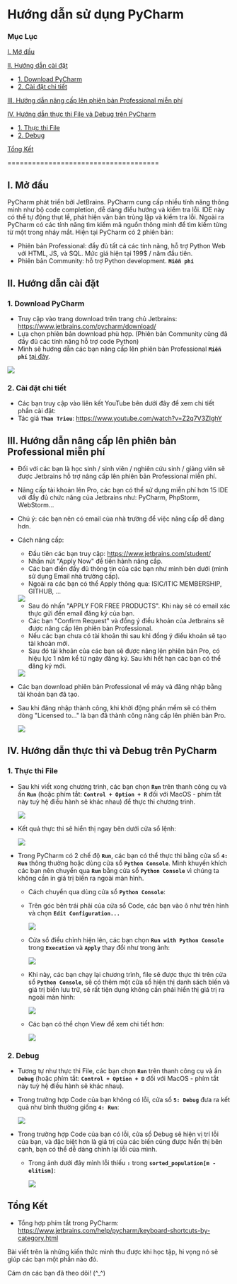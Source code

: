 # Hướng dẫn sử dụng PyCharm 
### Mục Lục 
[I. Mở đầu](#Modau)

[II. Hướng dẫn cài đặt](#Caidat)
- [1. Download PyCharm](#Download)
- [2. Cài đặt chi tiết](#Huongdancaidat)

[III. Hướng dẫn nâng cấp lên phiên bản Professional miễn phí](#Uppro)

[IV. Hướng dẫn thực thi File và Debug trên PyCharm](#Thucthi_debug)
- [1. Thực thi File](#Thucthi)
- [2. Debug](#Debug)

[Tổng Kết](#Tongket)

=====================================
<a name="Modau"></a>
## I. Mở đầu 
PyCharm phát triển bởi JetBrains. PyCharm cung cấp nhiều tính năng thông minh như bộ code completion, dễ dàng điều hướng và kiểm tra lỗi. IDE này có thể tự động thụt lề, phát hiện văn bản trùng lặp và kiểm tra lỗi. Ngoài ra PyCharm có các tính năng tìm kiếm mã nguồn thông minh để tìm kiếm từng từ một trong nháy mắt. 
Hiện tại PyCharm có 2 phiên bản:
- Phiên bản Professional: đầy đủ tất cả các tính năng, hỗ trợ Python Web với HTML, JS, và SQL. Mức giá hiện tại 199$ / năm đầu tiên.
- Phiên bản Community: hỗ trợ Python development. **`Miễn phí`**

<a name="Caidat"></a>
## II. Hướng dẫn cài đặt 
<a name="Download"></a>
### 1. Download PyCharm
- Truy cập vào trang download trên trang chủ Jetbrains: https://www.jetbrains.com/pycharm/download/
- Lựa chọn phiên bản download phù hợp. (Phiên bản Community cũng đã đầy đủ các tính năng hỗ trợ code Python)
- Mình sẽ hướng dẫn các bạn nâng cấp lên phiên bản Professional **`Miễn phí`** [tại đây](#Uppro).
<img src="https://i.imgur.com/H58ZEom.png">

<a name="Huongdancaidat"></a>
### 2. Cài đặt chi tiết 
- Các bạn truy cập vào liên kết YouTube bên dưới đây để xem chi tiết phần cài đặt: 
- Tác giả **`Than Trieu`**: https://www.youtube.com/watch?v=Z2q7V3ZIghY 

<a name="Uppro"></a>
## III. Hướng dẫn nâng cấp lên phiên bản Professional miễn phí
- Đối với các bạn là học sinh / sinh viên / nghiên cứu sinh / giảng viên sẽ được Jetbrains hỗ trợ nâng cấp lên phiên bản Professional miễn phí.
- Nâng cấp tài khoản lên Pro, các bạn có thể sử dụng miễn phí hơn 15 IDE với đầy đủ chức năng của Jetbrains như: PyCharm, PhpStorm, WebStorm...
- Chú ý: các bạn nên có email của nhà trường để việc nâng cấp dễ dàng hơn.
- Cách nâng cấp:
  - Đầu tiên các bạn truy cập: https://www.jetbrains.com/student/ 
  - Nhấn nút "Apply Now" để tiến hành nâng cấp.
  - Các bạn điền đầy đủ thông tin của các bạn như mình bên dưới (mình sử dụng Email nhà trường cấp).
  - Ngoài ra các bạn có thể Apply thông qua: ISIC/ITIC MEMBERSHIP, GITHUB, ...
  
  <img src="https://i.imgur.com/hlZCWwQ.png">
  
  - Sau đó nhấn "APPLY FOR FREE PRODUCTS". Khi này sẽ có email xác thực gửi đến email đăng ký của bạn.
  - Các bạn "Confirm Request" và đồng ý điều khoản của Jetbrains sẽ được nâng cấp lên phiên bản Professional.
  - Nếu các bạn chưa có tài khoản thì sau khi đồng ý điều khoản sẽ tạo tài khoản mới.
  - Sau đó tài khoản của các bạn sẽ được nâng lên phiên bản Pro, có hiệu lực 1 năm kể từ ngày đăng ký. Sau khi hết hạn các bạn có thể đăng ký mới.
   
   <img src="https://i.imgur.com/ZrzCsrU.png">

- Các bạn download phiên bản Professional về máy và đăng nhập bằng tài khoản bạn đã tạo. 
- Sau khi đăng nhập thành công, khi khởi động phần mềm sẽ có thêm dòng "Licensed to..." là bạn đã thành công nâng cấp lên phiên bản Pro.

    <img src="https://i.imgur.com/DbeN6gu.png">

<a name="Thucthi_debug"></a>
## IV. Hướng dẫn thực thi và Debug trên PyCharm
<a name="Thucthi"></a>
### 1. Thực thi File 
- Sau khi viết xong chương trình, các bạn chọn **`Run`** trên thanh công cụ và ấn **`Run`** (hoặc phím tắt: **`Control + Option + R`** đối với MacOS - phím tắt này tuỳ hệ điều hành sẽ khác nhau) để thực thi chương trình.

     <img src="https://i.imgur.com/mwtVMz9.png">

- Kết quả thực thi sẽ hiển thị ngay bên dưới cửa sổ lệnh:

     <img src="https://i.imgur.com/SEGdlPB.png">
    
- Trong PyCharm có 2 chế độ **`Run`**, các bạn có thể thực thi bằng cửa sổ **`4: Run`** thông thường hoặc dùng cửa sổ **`Python Console`**. Mình khuyến khích các bạn nên chuyển qua **`Run`** bằng cửa sổ **`Python Console`** vì chúng ta không cần in giá trị biến ra ngoài màn hình.
    - Cách chuyển qua dùng cửa sổ **`Python Console`**:
    - Trên góc bên trái phải của cửa sổ Code, các bạn vào ô như trên hình và chọn **`Edit Configuration...`**
    
      <img src="https://i.imgur.com/PxLVaYe.png">
    
    - Cửa sổ điều chỉnh hiện lên, các bạn chọn **`Run with Python Console`** trong **`Execution`** và **`Apply`** thay đổi như trong ảnh:
    
      <img src="https://i.imgur.com/JzIUyzl.png"> 
    
    - Khi này, các bạn chạy lại chương trình, file sẽ được thực thi trên cửa sổ **`Python Console`**, sẽ có thêm một cửa sổ hiện thị danh sách biến và giá trị biến lưu trữ, sẽ rất tiện dụng không cần phải hiển thị giá trị ra ngoài màn hình:

      <img src="https://i.imgur.com/8fYOWUo.png"> 
    
    - Các bạn có thể chọn View để xem chi tiết hơn:

      <img src="https://i.imgur.com/kPgMCUY.png"> 
    
    
<a name="Debug"></a>
### 2. Debug 
- Tương tự như thực thi File, các bạn chọn **`Run`** trên thanh công cụ và ấn **`Debug`** (hoặc phím tắt: **`Control + Option + D`** đối với MacOS - phím tắt này tuỳ hệ điều hành sẽ khác nhau).

- Trong trường hợp Code của bạn không có lỗi, cửa sổ **`5: Debug`** đưa ra kết quả như bình thường giống **`4: Run`**:

     <img src="https://i.imgur.com/A8cP9Zr.png"> 

- Trong trường hợp Code của bạn có lỗi, cửa sổ Debug sẽ hiện vị trí lỗi của bạn, và đặc biệt hơn là giá trị của các biến cũng được hiển thị bên cạnh, bạn có thể dễ dàng chỉnh lại lỗi của mình.
   - Trong ảnh dưới đây mình lỗi thiếu **` : `** trong  **`sorted_population[m - elitism]`**:

       <img src="https://i.imgur.com/UDaoSZy.png"> 

<a name="Tongket"></a>
## Tổng Kết  
- Tổng hợp phím tắt trong PyCharm: https://www.jetbrains.com/help/pycharm/keyboard-shortcuts-by-category.html

Bài viết trên là những kiến thức mình thu được khi học tập, hi vọng nó sẽ giúp các bạn một phần nào đó.

Cám ơn các bạn đã theo dõi! (^_^)
